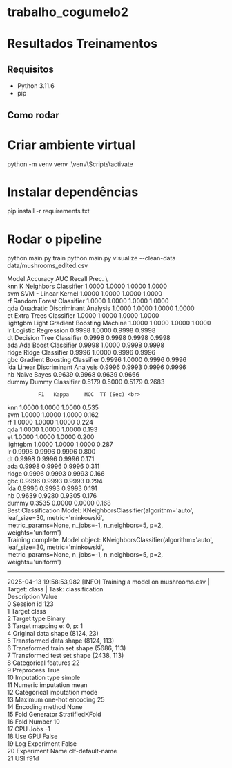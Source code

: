 # trabalho_cogumelo2
# Resultados Treinamentos

## Requisitos

- Python 3.11.6
- pip

## Como rodar

# Criar ambiente virtual
python -m venv venv
.\venv\Scripts\activate

# Instalar dependências
pip install -r requirements.txt

# Rodar o pipeline
python main.py train
python main.py visualize --clean-data data/mushrooms_edited.csv

Model  Accuracy     AUC  Recall   Prec.  \ <br>
knn                K Neighbors Classifier    1.0000  1.0000  1.0000  1.0000 <br>
svm                   SVM - Linear Kernel    1.0000  1.0000  1.0000  1.0000 <br>
rf               Random Forest Classifier    1.0000  1.0000  1.0000  1.0000 <br>
qda       Quadratic Discriminant Analysis    1.0000  1.0000  1.0000  1.0000 <br>
et                 Extra Trees Classifier    1.0000  1.0000  1.0000  1.0000 <br>
lightgbm  Light Gradient Boosting Machine    1.0000  1.0000  1.0000  1.0000 <br>
lr                    Logistic Regression    0.9998  1.0000  0.9998  0.9998 <br>
dt               Decision Tree Classifier    0.9998  0.9998  0.9998  0.9998 <br>
ada                  Ada Boost Classifier    0.9998  1.0000  0.9998  0.9998 <br>
ridge                    Ridge Classifier    0.9996  1.0000  0.9996  0.9996 <br>
gbc          Gradient Boosting Classifier    0.9996  1.0000  0.9996  0.9996 <br>
lda          Linear Discriminant Analysis    0.9996  0.9993  0.9996  0.9996 <br>
nb                            Naive Bayes    0.9639  0.9968  0.9639  0.9666 <br>
dummy                    Dummy Classifier    0.5179  0.5000  0.5179  0.2683 <br>

              F1   Kappa     MCC  TT (Sec) <br>
knn       1.0000  1.0000  1.0000     0.535 <br>
svm       1.0000  1.0000  1.0000     0.162 <br>
rf        1.0000  1.0000  1.0000     0.224 <br>
qda       1.0000  1.0000  1.0000     0.193 <br>
et        1.0000  1.0000  1.0000     0.200 <br>
lightgbm  1.0000  1.0000  1.0000     0.287 <br>
lr        0.9998  0.9996  0.9996     0.800 <br>
dt        0.9998  0.9996  0.9996     0.171 <br>
ada       0.9998  0.9996  0.9996     0.311 <br>
ridge     0.9996  0.9993  0.9993     0.166 <br>
gbc       0.9996  0.9993  0.9993     0.294 <br>
lda       0.9996  0.9993  0.9993     0.191 <br>
nb        0.9639  0.9280  0.9305     0.176 <br>
dummy     0.3535  0.0000  0.0000     0.168 <br>
Best Classification Model: KNeighborsClassifier(algorithm='auto', leaf_size=30, metric='minkowski', <br>
                     metric_params=None, n_jobs=-1, n_neighbors=5, p=2, <br>
                     weights='uniform') <br>
Training complete. Model object: KNeighborsClassifier(algorithm='auto', leaf_size=30, metric='minkowski', <br>
                     metric_params=None, n_jobs=-1, n_neighbors=5, p=2, <br>
                     weights='uniform') <br>

------------------------------------------------------------

2025-04-13 19:58:53,982 [INFO] Training a model on mushrooms.csv | Target: class | Task: classification <br>
                    Description             Value <br>
0                    Session id               123 <br>
1                        Target             class <br>
2                   Target type            Binary <br>
3                Target mapping        e: 0, p: 1 <br>
4           Original data shape        (8124, 23) <br>
5        Transformed data shape       (8124, 113) <br>
6   Transformed train set shape       (5686, 113) <br>
7    Transformed test set shape       (2438, 113) <br>
8          Categorical features                22 <br>
9                    Preprocess              True <br>
10              Imputation type            simple <br>
11           Numeric imputation              mean <br>
12       Categorical imputation              mode <br>
13     Maximum one-hot encoding                25 <br>
14              Encoding method              None <br>
15               Fold Generator   StratifiedKFold <br>
16                  Fold Number                10 <br>
17                     CPU Jobs                -1 <br>
18                      Use GPU             False <br>
19               Log Experiment             False <br>
20              Experiment Name  clf-default-name <br>
21                          USI              f91d <br>
